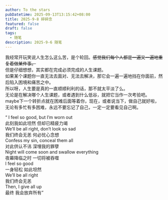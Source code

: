 ```yaml
---
author: To the stars
pubDatetime: 2025-09-13T13:15:42+08:00
title: 2025-9-8 碎碎念
featured: false
draft: false
tags:
  - 随笔
description: 2025-9-6 随笔
---
```


我经常开玩笑说人生怎么这么苦，是个轮回。~~感觉我们每个人都是一遍又一遍地重复着做某件事。~~  
但是仔细想想，其实都在完成必须完成的人生课题。  
如果某个课题你一直无法去面对、无法去解决，那它会一遍一遍地挡在你面前，然后陷入困境和痛苦之中。  
所以呀，人生要是真的一直顺顺利利的话，那不就太平淡了么。  
无论是在解决哪个人生课题，或者遇到什么低谷，就把它当作一次考验吧。  
maybe下一个转折点就在困难后面等着你，现在，或者说当下，做自己就好啦，无论有多忙有多困难，永远不要忘记了自己，一定一定要看见自己啊。

“ I feel so good, but I’m worn out  
此刻我如此坦然 但却已精疲力竭  
We’ll be all right, don’t look so sad  
我们终会无恙 何必忧心念想  
Confess my sin, conceal them all  
对此供认不讳 深埋我的罪孽  
Night will come soon and swallow everything  
夜幕降临之时 一切将被吞噬  
I feel so good  
一身轻松 如此坦然  
We’ll be all right  
我们终会无恙  
Then, I give all up  
最终 我会放弃所有”  